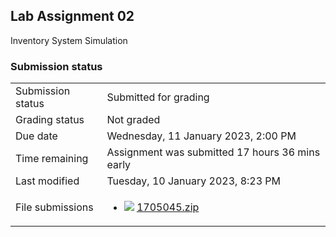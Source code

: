 <h2>Lab Assignment 02</h2>Inventory System Simulation

<h3>Submission status</h3><table>
<tbody><tr>
<td>Submission status</td>
<td>Submitted for grading</td>
</tr>
<tr>
<td>Grading status</td>
<td>Not graded</td>
</tr>
<tr>
<td>Due date</td>
<td>Wednesday, 11 January 2023, 2:00 PM</td>
</tr>
<tr>
<td>Time remaining</td>
<td>Assignment was submitted 17 hours 36 mins early</td>
</tr>
<tr>
<td>Last modified</td>
<td>Tuesday, 10 January 2023, 8:23 PM</td>
</tr>
<tr>
<td>File submissions</td>
<td><ul><li><img src="..%5C..%5C..%5CJanuary%202018%5CCSE102%5CiGraphics%20Offline%20Submission%20Link%20Assignment%5Cfile%5Carchive.png" /> <a href="file%5C1705045.zip">1705045.zip</a> 
</li></ul>

</td>
</tr>

</tbody>
</table>




